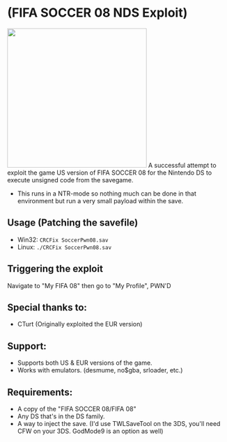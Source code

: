 # (FIFA SOCCER 08 NDS Exploit)
<img src="https://i.imgur.com/v23exIs.jpg" width="320">
A successful attempt to exploit the game US version of FIFA SOCCER 08 for the Nintendo DS to execute unsigned code from the savegame.

* This runs in a NTR-mode so nothing much can be done in that environment but run a very small payload within the save.

## Usage (Patching the savefile)
* Win32: `CRCFix SoccerPwn08.sav`
* Linux: `./CRCFix SoccerPwn08.sav`
###
## Triggering the exploit
Navigate to "My FIFA 08" then go to "My Profile", PWN'D
###
## Special thanks to:
* CTurt (Originally exploited the EUR version)
###
## Support:
* Supports both US & EUR versions of the game.
* Works with emulators. (desmume, no$gba, srloader, etc.)
###
## Requirements:
* A copy of the "FIFA SOCCER 08/FIFA 08"
* Any DS that's in the DS family.
* A way to inject the save. (I'd use TWLSaveTool on the 3DS, you'll need CFW on your 3DS. GodMode9 is an option as well)
